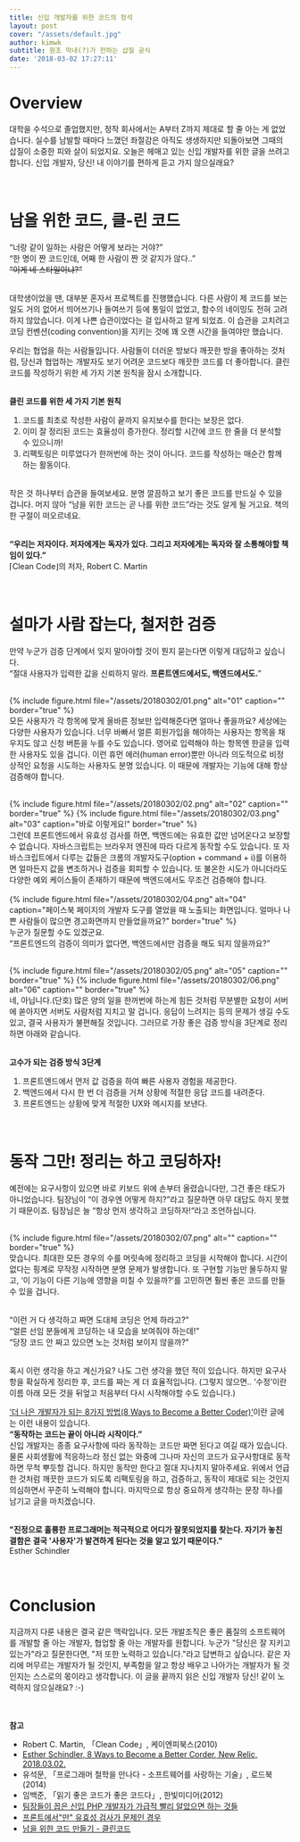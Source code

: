 ```yaml
---
title: 신입 개발자를 위한 코드의 정석
layout: post
cover: "/assets/default.jpg"
author: kimwk
subtitle: 원조 막내(?)가 전하는 삽질 공식
date: '2018-03-02 17:27:11'
---
```


# Overview
대학을 수석으로 졸업했지만, 정작 회사에서는 A부터 Z까지 제대로 할 줄 아는 게 없었습니다. 실수를 남발할 때마다 느꼈던 좌절감은 아직도 생생하지만 되돌아보면 그때의 삽질이 소중한 피와 살이 되었지요. 오늘은 헤매고 있는 신입 개발자를 위한 글을 쓰려고 합니다. 신입 개발자, 당신! 내 이야기를 편하게 듣고 가지 않으실래요? <br><br><br>


# 남을 위한 코드, 클-린 코드
“너랑 같이 일하는 사람은 어떻게 보라는 거야?” <br>
“한 명이 짠 코드인데, 어째 한 사람이 짠 것 같지가 않다..” <br>
~~“이게 네 스타일이냐?”~~ <br><br>
 
대학생이었을 땐, 대부분 혼자서 프로젝트를 진행했습니다. 다른 사람이 제 코드를 보는 일도 거의 없어서 띄어쓰기나 들여쓰기 등에 통일이 없었고, 함수의 네이밍도 전혀 고려하지 않았습니다. 이게 나쁜 습관이었다는 걸 입사하고 알게 되었죠. 이 습관을 고치려고 코딩 컨벤션(coding convention)을 지키는 것에 꽤 오랜 시간을 들여야만 했습니다. <br>

우리는 협업을 하는 사람들입니다. 사람들이 더러운 방보다 깨끗한 방을 좋아하는 것처럼, 당신과 협업하는 개발자도 보기 어려운 코드보다 깨끗한 코드를 더 좋아합니다. 클린 코드를 작성하기 위한 세 가지 기본 원칙을 잠시 소개합니다. <br><br>

**클린 코드를 위한 세 가지 기본 원칙** <br>
1. 코드를 최초로 작성한 사람이 끝까지 유지보수를 한다는 보장은 없다.
2. 이미 잘 정리된 코드는 효율성이 증가한다. 정리할 시간에 코드 한 줄을 더 분석할 수 있으니까!
3. 리팩토링은 미루었다가 한꺼번에 하는 것이 아니다. 코드를 작성하는 매순간 함께 하는 활동이다.<br><br>

작은 것 하나부터 습관을 들여보세요. 분명 깔끔하고 보기 좋은 코드를 만드실 수 있을 겁니다. 머지 않아 “남을 위한 코드는 곧 나를 위한 코드”라는 것도 알게 될 거고요. 책의 한 구절이 떠오르네요. <br><br>

<b>“우리는 저자이다. 저자에게는 독자가 있다. 그리고 저자에게는 독자와 잘 소통해야할 책임이 있다.”</b><br>
⌈Clean Code⌋의 저자, Robert C. Martin <br><br><br>

# 설마가 사람 잡는다, 철저한 검증
만약 누군가 검증 단계에서 잊지 말아야할 것이 뭔지 묻는다면 이렇게 대답하고 싶습니다. <br>
“절대 사용자가 입력한 값을 신뢰하지 말라. <b>프론트엔드에서도, 백엔드에서도.</b>”  <br><br>

{% include figure.html file="/assets/20180302/01.png" alt="01" caption="" border="true" %}
<br>
모든 사용자가 각 항목에 맞게 올바른 정보만 입력해준다면 얼마나 좋을까요? 세상에는 다양한 사용자가 있습니다. 너무 바빠서 얼른 회원가입을 해야하는 사용자는 항목을 채우지도 않고 신청 버튼을 누를 수도 있습니다. 영어로 입력해야 하는 항목엔 한글을 입력한 사용자도 있을 겁니다. 이런 휴먼 에러(human error)뿐만 아니라 의도적으로 비정상적인 요청을 시도하는 사용자도 분명 있습니다. 이 때문에 개발자는 기능에 대해 항상 검증해야 합니다. <br><br>

{% include figure.html file="/assets/20180302/02.png" alt="02" caption="" border="true" %}
{% include figure.html file="/assets/20180302/03.png" alt="03" caption="바로 이렇게요!" border="true" %}
<br>
그런데 프론트엔드에서 유효성 검사를 하면, 백엔드에는 유효한 값만 넘어온다고 보장할 수 없습니다. 자바스크립트는 브라우저 엔진에 따라 다르게 동작할 수도 있습니다. 또 자바스크립트에서 다루는 값들은 크롬의 개발자도구(option + command + i)를 이용하면 얼마든지 값을 변조하거나 검증을 회피할 수 있습니다. 또 불온한 시도가 아니더라도 다양한 예외 케이스들이 존재하기 때문에 백엔드에서도 무조건 검증해야 합니다.
<br><br>
{% include figure.html file="/assets/20180302/04.png" alt="04" caption="페이스북 페이지의 개발자 도구를 열었을 때 노출되는 화면입니다. 얼마나 나쁜 사람들이 많으면 경고화면까지 만들었을까요?" border="true" %}<br>
누군가 질문할 수도 있겠군요. <br>
“프론트엔드의 검증이 의미가 없다면, 백엔드에서만 검증을 해도 되지 않을까요?” <br><br>

{% include figure.html file="/assets/20180302/05.png" alt="05" caption="" border="true" %}
{% include figure.html file="/assets/20180302/06.png" alt="06" caption="" border="true" %}
<br>
네, 아닙니다.(단호) 많은 양의 일을 한꺼번에 하는게 힘든 것처럼 무분별한 요청이 서버에 쏟아지면 서버도 사람처럼 지치고 말 겁니다. 응답이 느려지는 등의 문제가 생길 수도 있고, 결국 사용자가 불편해질 것입니다. 그러므로 가장 좋은 검증 방식을 3단계로 정리하면 아래와 같습니다. <br><br>

**고수가 되는 검증 방식 3단계**
1. 프론트엔드에서 먼저 값 검증을 하여 빠른 사용자 경험을 제공한다.
2. 백엔드에서 다시 한 번 더 검증을 거쳐 상황에 적절한 응답 코드를 내려준다.
3. 프론트엔드는 상황에 맞게 적절한 UX와 메시지를 보낸다. 
<br><br><br>

# 동작 그만! 정리는 하고 코딩하자!
예전에는 요구사항이 있으면 바로 키보드 위에 손부터 올렸습니다만, 그건 좋은 태도가 아니었습니다. 팀장님이 “이 경우엔 어떻게 하지?”라고 질문하면 아무 대답도 하지 못했기 때문이죠. 팀장님은 늘 “항상 먼저 생각하고 코딩하자!“라고 조언하십니다.  <br><br>

{% include figure.html file="/assets/20180302/07.png" alt="" caption="" border="true" %}
<br>
맞습니다. 최대한 모든 경우의 수를 머릿속에 정리하고 코딩을 시작해야 합니다. 시간이 없다는 핑계로 무작정 시작하면 분명 문제가 발생합니다. 또 구현할 기능만 몰두하지 말고, ‘이 기능이 다른 기능에 영향을 미칠 수 있을까?’를 고민하면 훨씬 좋은 코드를 만들 수 있을 겁니다. <br><br>

“이런 거 다 생각하고 짜면 도대체 코딩은 언제 하라고?” <br>
“얼른 선임 분들에게 코딩하는 내 모습을 보여줘야 하는데!” <br>
“당장 코드 안 짜고 있으면 노는 것처럼 보이지 않을까?” <br><br>

혹시 이런 생각을 하고 계신가요? 나도 그런 생각을 했던 적이 있습니다. 하지만 요구사항을 확실하게 정리한 후, 코드를 짜는 게 더 효율적입니다. (그렇지 않으면.. ‘수정’이란 이름 아래 모든 것을 뒤엎고 처음부터 다시 시작해야할 수도 있습니다.) <br>


[‘더 나은 개발자가 되는 8가지 방법(8 Ways to Become a Better Coder)’](https://blog.newrelic.com/2016/02/22/8-ways-become-a-better-coder/)이란 글에는 이런 내용이 있습니다. <br>
<b>“동작하는 코드는 끝이 아니라 시작이다.” </b><br>
신입 개발자는 종종 요구사항에 따라 동작하는 코드만 짜면 된다고 여길 때가 있습니다. 물론 사회생활에 적응하느라 정신 없는 와중에 그나마 자신의 코드가 요구사항대로 동작하면 무척 뿌듯할 겁니다. 하지만 동작만 한다고 절대 지나치지 말아주세요. 위에서 언급한 것처럼 깨끗한 코드가 되도록 리팩토링을 하고, 검증하고, 동작이 제대로 되는 것인지 의심하면서 꾸준히 노력해야 합니다. 마지막으로 항상 중요하게 생각하는 문장 하나를 남기고 글을 마치겠습니다.<br><br>

<b>"진정으로 훌륭한 프로그래머는 적극적으로 어디가 잘못되었지를 찾는다. 자기가 놓친 결함은 결국 '사용자'가 발견하게 된다는 것을 알고 있기 때문이다." </b><br>
Esther Schindler<br><br><br>

# Conclusion
지금까지 다룬 내용은 결국 같은 맥락입니다. 모든 개발조직은 좋은 품질의 소프트웨어를 개발할 줄 아는 개발자, 협업할 줄 아는 개발자를 원합니다. 누군가 "당신은  잘 지키고 있는가"라고 질문한다면, "저 또한 노력하고 있습니다."라고 답변하고 싶습니다. 같은 자리에 머무르는 개발자가 될 것인지, 부족함을 알고 항상 배우고 나아가는 개발자가 될 것인지는 스스로의 몫이라고 생각합니다. 이 글을 끝까지 읽은 신입 개발자 당신! 같이 노력하지 않으실래요? :-) <br><br><br>



**참고** <br>
- Robert C. Martin, 「Clean Code」, 케이엔피북스(2010)
- [Esther Schindler, 8 Ways to Become a Better Corder, New Relic, 2018.03.02.](https://blog.newrelic.com/2016/02/22/8-ways-become-a-better-coder/)
- 유석문, 「프로그래머 철학을 만나다 - 소프트웨어를 사랑하는 기술」, 로드북(2014)
- 임백준, 「읽기 좋은 코드가 좋은 코드다」, 한빛미디어(2012)
- [팀장들이 꼽은 신입 PHP 개발자가 가급적 빨리 알았으면 하는 것들](http://slides.com/hyun-seoklee/newbie_book_survey-8#/)
- [프론트에서"만" 유효성 검사가 문제인 경우](http://jojoldu.tistory.com/157)
- [남을 위한 코드 만들기 - 클린코드](http://m.blog.naver.com/tmondev/220802345494)
